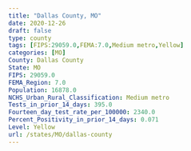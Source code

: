 ```yaml
---
title: "Dallas County, MO"
date: 2020-12-26
draft: false
type: county
tags: [FIPS:29059.0,FEMA:7.0,Medium metro,Yellow]
categories: [MO]
County: Dallas County
State: MO
FIPS: 29059.0
FEMA_Region: 7.0
Population: 16878.0
NCHS_Urban_Rural_Classification: Medium metro
Tests_in_prior_14_days: 395.0
Fourteen_day_test_rate_per_100000: 2340.0
Percent_Positivity_in_prior_14_days: 0.071
Level: Yellow
url: /states/MO/dallas-county
---
```




